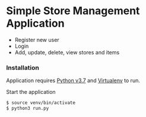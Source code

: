 # Simple Store Management Application

  - Register new user
  - Login
  - Add, update, delete, view stores and items

### Installation

Application requires [Python v3.7](https://www.python.org/downloads/release/python-370/) and [Virtualenv](https://virtualenv.pypa.io/en/stable/) to run.

Start the application

```sh
$ source venv/bin/activate
$ python3 run.py
```
